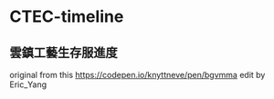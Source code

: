 # CTEC-timeline
## 雲鎮工藝生存服進度
original from this https://codepen.io/knyttneve/pen/bgvmma
edit by Eric_Yang